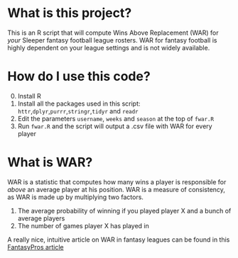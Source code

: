 # What is this project?

This is an R script that will compute Wins Above Replacement (WAR) for *your* Sleeper fantasy football league rosters. WAR for fantasy football is highly dependent on your league settings and is not widely available.

# How do I use this code?

0) Install R
1) Install all the packages used in this script: `httr`,`dplyr`,`purrr`,`stringr`,`tidyr` and `readr`
2) Edit the parameters `username`, `weeks` and `season` at the top of `fwar.R`
3) Run `fwar.R` and the script will output a .csv file with WAR for every player

# What is WAR?

WAR is a statistic that computes how many wins a player is responsible for *above* an average player at his position. WAR is a measure of consistency, as WAR is made up by multiplying two factors.

1) The average probability of winning if you played player X and a bunch of average players
2) The number of games player X has played in

A really nice, intuitive article on WAR in fantasy leagues can be found in this [FantasyPros article](https://www.fantasypros.com/2019/08/introducing-fantasy-football-wins-above-replacement-war-2019-fantasy-football/)
